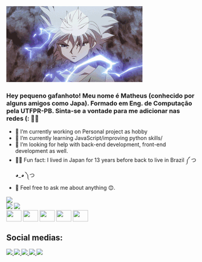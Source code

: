 <div>
    <img src="https://github.com/matheusfy/devicons/blob/86f4e772a899fd6f2e0c5cff175317ef1c13805f/killua.gif"/>
  </div>

### Hey pequeno gafanhoto! Meu nome é Matheus (conhecido por alguns amigos como Japa). Formado em Eng. de Computação pela UTFPR-PB. Sinta-se a vontade para me adicionar nas redes (: 🐱‍👓


- 🔭 I’m currently working on Personal project as hobby
- 🌱 I’m currently learning JavaScript/improving python skills/
- 🤔 I’m looking for help with back-end development, front-end development as well.
- 🐱‍🐉 Fun fact: I lived in Japan for 13 years before back to live in Brazil ༼ つ ◕_◕ ༽つ
- 💬 Feel free to ask me about anything 😊. 

<!--
  Gráficos do readme
-->
<div>
  <a href="https://github.com/matheusfy/github-readme-stats">
      <img align="center" height="220em" src="https://github-readme-stats.vercel.app/api?username=matheusfy&theme=vision-friendly-dark&show_icons=true" />
    </a>
<!--   <a href="https://github.com/matheusfy/github-readme-stats">
      <img align="center" height="220em" src="https://github-readme-stats.vercel.app/api/top-langs/?username=matheusfy&layout=angs_count=8&hide=jupyter%20notebook&card_width=360&theme=vision-friendly-dark"/>
    </a> -->
  </div>

<div>
    <image height="20em" src="https://visitor-badge.glitch.me/badge?page_id=matheusfy"/>
    <image height="20em" src="https://img.shields.io/github/followers/matheusfy.svg?style=social&label=Follow&maxAge=2592000"/>  
  </div>
  

<div style="display: inline_block">
    <image align="center" height="30" width="40" src="https://raw.githubusercontent.com/matheusfy/devicons/main/c/c-original.svg"/>
    <image align="center" height="30" width="40" src="https://raw.githubusercontent.com/matheusfy/devicons/main/python/python-original.svg"/>
    <image align="center" height="30" width="40" src="https://raw.githubusercontent.com/matheusfy/devicons/main/java/java-original.svg"/>
    <image align="center" height="30" width="40" src="https://raw.githubusercontent.com/matheusfy/devicons/main/postgresql/postgresql-original.svg"/>
    <image align="center" height="30" width="40" src="https://raw.githubusercontent.com/matheusfy/devicons/main/Delphi/EmbarcaderoIcon.svg"/>
  </div>


<!--
  ícones redes sociais
-->

## Social medias:
<div>
    <a href="https://www.linkedin.com/in/matheusfy/">
        <img height="30em" src= "https://img.shields.io/badge/LinkedIn-0077B5?style=for-the-badge&logo=linkedin&logoColor=white"/>
      </a>
    <a href="https://www.instagram.com/ma_yokoyama/">
        <img height ="30em" src= "https://img.shields.io/badge/Instagram-E4405F?style=for-the-badge&logo=instagram&logoColor=white"/>
      </a>
    <a href="https://twitter.com/Naomatheus">
        <img height="30em" src="https://img.shields.io/badge/Twitter-1DA1F2?style=for-the-badge&logo=twitter&logoColor=white"/>
      </a>
    <a href="https://open.spotify.com/user/12148243992">
        <img height="30em" src="https://img.shields.io/badge/Spotify-1ED760?&style=for-the-badge&logo=spotify&logoColor=white"/>
      </a>
    <a href="https://steamcommunity.com/profiles/76561198066704491/">
        <img height="30em" src="https://img.shields.io/badge/Steam-000000?style=for-the-badge&logo=steam&logoColor=white"/>
      </a>
  </div>
